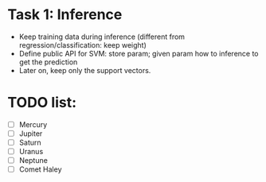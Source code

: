 # Task 1: Inference
- Keep training data during inference (different from regression/classification: keep weight)
- Define public API for SVM: store param; given param how to inference to get the prediction
- Later on, keep only the support vectors.

# TODO list:
- [ ] Mercury
- [ ] Jupiter
- [ ] Saturn
- [ ] Uranus
- [ ] Neptune
- [ ] Comet Haley
